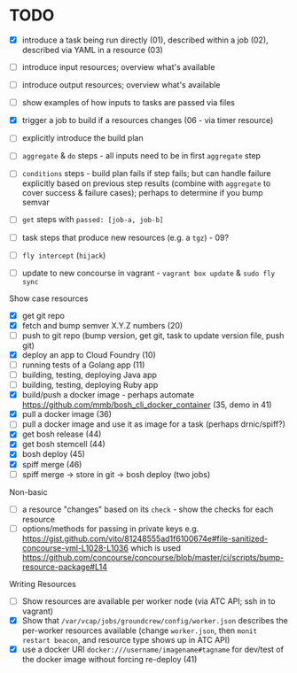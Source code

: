 TODO
====

-	[x] introduce a task being run directly (01), described within a job (02), described via YAML in a resource (03)
-	[ ] introduce input resources; overview what's available
-	[ ] introduce output resources; overview what's available
-	[ ] show examples of how inputs to tasks are passed via files
-	[x] trigger a job to build if a resources changes (06 - via timer resource)
-	[ ] explicitly introduce the build plan
-	[ ] `aggregate` & `do` steps - all inputs need to be in first `aggregate` step
-	[ ] `conditions` steps - build plan fails if step fails; but can handle failure explicitly based on previous step results (combine with `aggregate` to cover success & failure cases); perhaps to determine if you bump semvar
-	[ ] `get` steps with `passed: [job-a, job-b]`
-	[ ] task steps that produce new resources (e.g. a `tgz`\) - 09?

-	[ ] `fly intercept` (`hijack`\)

-	[ ] update to new concourse in vagrant - `vagrant box update` & `sudo fly sync`

Show case resources

-	[x] get git repo
-	[x] fetch and bump semver X.Y.Z numbers (20)
-	[ ] push to git repo (bump version, get git, task to update version file, push git)
-	[x] deploy an app to Cloud Foundry (10)
-	[ ] running tests of a Golang app (11)
-	[ ] building, testing, deploying Java app
-	[ ] building, testing, deploying Ruby app
-	[x] build/push a docker image - perhaps automate https://github.com/mmb/bosh_cli_docker_container (35, demo in 41)
-	[x] pull a docker image (36)
-	[ ] pull a docker image and use it as image for a task (perhaps drnic/spiff?)
-	[x] get bosh release (44)
-	[x] get bosh stemcell (44)
-	[x] bosh deploy (45)
-	[x] spiff merge (46)
-	[ ] spiff merge -> store in git -> bosh deploy (two jobs)

Non-basic

-	[ ] a resource "changes" based on its `check` - show the checks for each resource
-	[ ] options/methods for passing in private keys e.g. https://gist.github.com/vito/81248555ad1f6100674e#file-sanitized-concourse-yml-L1028-L1036 which is used https://github.com/concourse/concourse/blob/master/ci/scripts/bump-resource-package#L14

Writing Resources

-	[ ] Show resources are available per worker node (via ATC API; ssh in to vagrant)
-	[x] Show that `/var/vcap/jobs/groundcrew/config/worker.json` describes the per-worker resources available (change `worker.json`, then `monit restart beacon`, and resource type shows up in ATC API)
-	[x] use a docker URI `docker:///username/imagename#tagname` for dev/test of the docker image without forcing re-deploy (41)
